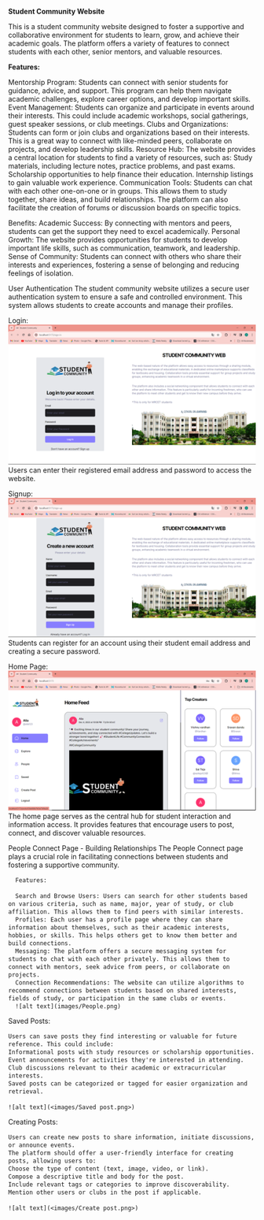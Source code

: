 **Student Community Website**

This is a student community website designed to foster a supportive and collaborative environment for students to learn, grow, and achieve their academic goals. The platform offers a variety of features to connect students with each other, senior mentors, and valuable resources.

**Features:**

Mentorship Program: 
      Students can connect with senior students for guidance, advice, and support. This program can help them navigate academic challenges, explore career options, and develop important skills.
      Event Management: Students can organize and participate in events around their interests. This could include academic workshops, social gatherings, guest speaker sessions, or club meetings.
      Clubs and Organizations: Students can form or join clubs and organizations based on their interests. This is a great way to connect with like-minded peers, collaborate on projects, and develop leadership skills.
      Resource Hub: The website provides a central location for students to find a variety of resources, such as:
      Study materials, including lecture notes, practice problems, and past exams.
      Scholarship opportunities to help finance their education.
      Internship listings to gain valuable work experience.
      Communication Tools: Students can chat with each other one-on-one or in groups. This allows them to study together, share ideas, and build relationships. The platform can also facilitate the creation of forums or discussion boards on specific topics.

Benefits:
      Academic Success: By connecting with mentors and peers, students can get the support they need to excel academically.
      Personal Growth: The website provides opportunities for students to develop important life skills, such as communication, teamwork, and leadership.
      Sense of Community: Students can connect with others who share their interests and experiences, fostering a sense of belonging and reducing feelings of isolation.


User Authentication
    The student community website utilizes a secure user authentication system to ensure a safe and controlled environment. This system allows students to create accounts and manage their profiles.


Login:
![alt text](<Screenshot 2024-04-10 210816.png>)
    Users can enter their registered email address and password to access the website.

Signup:
![alt text](<images/Screenshot 2024-04-10 211929.png>)
   Students can register for an account using their student email address and creating a secure password.

Home Page:
![alt text](images/image.png)
  The home page serves as the central hub for student interaction and information access. It provides features that encourage users to post, connect, and discover valuable resources.

People Connect Page - Building Relationships
      The People Connect page plays a crucial role in facilitating connections between students and fostering a supportive community.

      Features:

      Search and Browse Users: Users can search for other students based on various criteria, such as name, major, year of study, or club affiliation. This allows them to find peers with similar interests.
      Profiles: Each user has a profile page where they can share information about themselves, such as their academic interests, hobbies, or skills. This helps others get to know them better and build connections.
      Messaging: The platform offers a secure messaging system for students to chat with each other privately. This allows them to connect with mentors, seek advice from peers, or collaborate on projects.
      Connection Recommendations: The website can utilize algorithms to recommend connections between students based on shared interests, fields of study, or participation in the same clubs or events.
      ![alt text](images/People.png)

Saved Posts:

    Users can save posts they find interesting or valuable for future reference. This could include:
    Informational posts with study resources or scholarship opportunities.
    Event announcements for activities they're interested in attending.
    Club discussions relevant to their academic or extracurricular interests.
    Saved posts can be categorized or tagged for easier organization and retrieval.

    ![alt text](<images/Saved post.png>)

Creating Posts:

    Users can create new posts to share information, initiate discussions, or announce events.
    The platform should offer a user-friendly interface for creating posts, allowing users to:
    Choose the type of content (text, image, video, or link).
    Compose a descriptive title and body for the post.
    Include relevant tags or categories to improve discoverability.
    Mention other users or clubs in the post if applicable.

    ![alt text](<images/Create post.png>)

